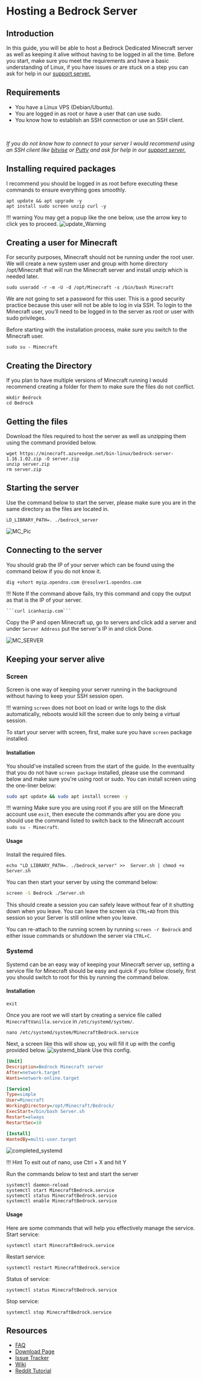# Hosting a Bedrock Server

## Introduction
In this guide, you will be able to host a Bedrock Dedicated Minecraft server as well as keeping it alive without having to be logged in all the time. Before you start, make sure you meet the requirements and have a basic understanding of Linux, if you have issues or are stuck on a step you can ask for help in our [support server.](https://discord.gg/jcKEyxn)

## Requirements 
* You have a Linux VPS (Debian/Ubuntu).
* You are logged in as root or have a user that can use sudo.
* You know how to establish an SSH connection or use an SSH client.
<br/>

*If you do not know how to connect to your server I would recommend using an SSH client like [bitvise](https://www.bitvise.com/ssh-client-download) or [Putty](https://www.putty.org/) and ask for help in our [support server.](https://discord.gg/jcKEyxn)*

## Installing required packages
I recommend you should be logged in as root before executing these commands to ensure everything goes smoothly.

```
apt update && apt upgrade -y 
apt install sudo screen unzip curl -y 
```
!!! warning 
    You may get a popup like the one below, use the arrow key to click yes to proceed.
![update_Warning](https://i.imgur.com/d57WtV7.png)

## Creating a user for Minecraft
For security purposes, Minecraft should not be running under the root user. We will create a new system user and group with home directory /opt/Minecraft that will run the Minecraft server and install unzip which is needed later.

```
sudo useradd -r -m -U -d /opt/Minecraft -s /bin/bash Minecraft
```

    
We are not going to set a password for this user. This is a good security practice because this user will not be able to log in via SSH. To login to the Minecraft user, you’ll need to be logged in to the server as root or user with sudo privileges.

Before starting with the installation process, make sure you switch to the Minecraft user.

```
sudo su - Minecraft
```

## Creating the Directory 
If you plan to have multiple versions of Minecraft running I would recommend creating a folder for them to make sure the files do not conflict.
```
mkdir Bedrock
cd Bedrock
```

## Getting the files
Download the files required to host the server as well as unzipping them using the command provided below.
```
wget https://minecraft.azureedge.net/bin-linux/bedrock-server-1.16.1.02.zip -O server.zip
unzip server.zip
rm server.zip
```

## Starting the server
Use the command below to start the server, please make sure you are in the same directory as the files are located in.
```
LD_LIBRARY_PATH=. ./bedrock_server
```
![MC_Pic](https://i.imgur.com/SSbHExv.png)

## Connecting to the server
You should grab the IP of your server which can be found using the command below if you do not know it.

```
dig +short myip.opendns.com @resolver1.opendns.com
```
!!! Note
    If the command above fails, try this command and copy the output as that is the IP of your server.

    ```curl icanhazip.com```
 Copy the IP and open Minecraft up, go to servers and click add a server and under `Server Address` put the server's IP in and click Done.
 
 ![MC_SERVER](https://i.imgur.com/2c5u5oa.png)


## Keeping your server alive
### Screen

Screen is one way of keeping your server running in the background without having to keep your SSH session open.

!!! warning
    `screen` does not boot on load or write logs to the disk automatically, reboots would kill the screen due to only being a virtual session.

To start your server with screen, first, make sure you have `screen` package installed.

#### Installation
You should've installed screen from the start of the guide. In the eventuality that you do not have `screen package` installed, please use the command below and make sure you're using root or sudo. You can install screen using the one-liner below:
```bash
sudo apt update && sudo apt install screen -y
```
!!! warning
    Make sure you are using root if you are still on the Minecraft account use `exit`, then execute the commands after you are done you should use the command listed to switch back to the Minecraft account `sudo su - Minecraft`.
#### Usage
Install the required files.
```
echo "LD_LIBRARY_PATH=. ./bedrock_server" >>  Server.sh | chmod +x Server.sh
```
You can then start your server by using the command below:
```bash
screen -S Bedrock ./Server.sh
```
This should create a session you can safely leave without fear of it shutting down when you leave. 
You can leave the screen via `CTRL+AD` from this session so your Server is still online when you leave.

You can re-attach to the running screen by running `screen -r Bedrock` and either issue commands or shutdown the server via `CTRL+C`.

### Systemd
Systemd can be an easy way of keeping your Minecraft server up, setting a service file for Minecraft should be easy and quick if you follow closely, first you should switch to root for this by running the command below.
#### Installation
```
exit
```
Once you are root we will start by creating a service file called `MinecraftVanilla.service` in `/etc/systemd/system/`.
```
nano /etc/systemd/system/MinecraftBedrock.service
```
Next, a screen like this will show up, you will fill it up with the config provided below.
![systemd_blank](https://i.imgur.com/2Cx1wai.png)
Use this config.
```ini
[Unit]
Description=Bedrock Minecraft server
After=network.target
Wants=network-online.target

[Service]
Type=simple
User=Minecraft
WorkingDirectory=/opt/Minecraft/Bedrock/
ExecStart=/bin/bash Server.sh
Restart=always
RestartSec=10

[Install]
WantedBy=multi-user.target
```
![completed_systemd](https://i.imgur.com/nxpQaVx.png)

!!! Hint
    To exit out of nano, use Ctrl + X and hit Y

Run the commands below to test and start the server
```
systemctl daemon-reload 
systemctl start MinecraftBedrock.service 
systemctl status MinecraftBedrock.service
systemctl enable MinecraftBedrock.service
```
#### Usage
Here are some commands that will help you effectively manage the service.
Start service:
```
systemctl start MinecraftBedrock.service 
```
Restart service:
```
systemctl restart MinecraftBedrock.service 
```
Status of service:
```
systemctl status MinecraftBedrock.service 
```
Stop service:
```
systemctl stop MinecraftBedrock.service 
```

## Resources
* [FAQ](https://help.minecraft.net/hc/en-us/articles/360035131651-Dedicated-Servers-for-Minecraft-on-Bedrock-)<br>
* [Download Page](https://www.minecraft.net/en-us/download/server/bedrock/)<br>
* [Issue Tracker](https://bugs.mojang.com/projects/BDS/issues/BDS)<br>
* [Wiki](https://minecraft.gamepedia.com/Bedrock_Dedicated_Server)<br>
* [Reddit Tutorial](https://www.reddit.com/user/ProfessorValko/comments/9f438p/bedrock_dedicated_server_tutorial/)